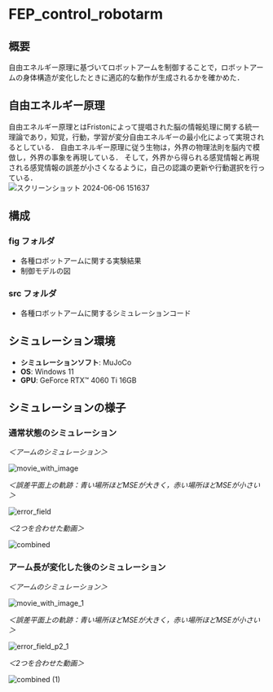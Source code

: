 # FEP_control_robotarm

## 概要
自由エネルギー原理に基づいてロボットアームを制御することで，ロボットアームの身体構造が変化したときに適応的な動作が生成されるかを確かめた．

## 自由エネルギー原理
自由エネルギー原理とはFristonによって提唱された脳の情報処理に関する統一理論であり，知覚，行動，学習が変分自由エネルギーの最小化によって実現されるとしている．
自由エネルギー原理に従う生物は，外界の物理法則を脳内で模倣し，外界の事象を再現している．
そして，外界から得られる感覚情報と再現される感覚情報の誤差が小さくなるように，自己の認識の更新や行動選択を行っている．  
![スクリーンショット 2024-06-06 151637](https://github.com/KiriShindo/FEP_control_robotarm/assets/170800970/655929f5-197d-452c-acef-dee858845291)


## 構成
### fig フォルダ



- 各種ロボットアームに関する実験結果
- 制御モデルの図

### src フォルダ
- 各種ロボットアームに関するシミュレーションコード

## シミュレーション環境
- **シミュレーションソフト**: MuJoCo
- **OS**: Windows 11
- **GPU**: GeForce RTX™ 4060 Ti 16GB

## シミュレーションの様子
### 通常状態のシミュレーション
*＜アームのシミュレーション＞*

![movie_with_image](https://github.com/KiriShindo/FEP_control_robotarm/assets/170800970/9abaa510-e897-49c8-a372-6146843dafc2)

*＜誤差平面上の軌跡：青い場所ほどMSEが大きく，赤い場所ほどMSEが小さい＞*

![error_field](https://github.com/KiriShindo/FEP_control_robotarm/assets/170800970/cbe6ce5d-d285-429d-92a7-cbb6d4a3edd7)

*＜2つを合わせた動画＞*

![combined](https://github.com/KiriShindo/FEP_control_robotarm/assets/170800970/46cf7b2f-9c8d-46a7-aeff-ae7583b0224b)

### アーム長が変化した後のシミュレーション
*＜アームのシミュレーション＞*

![movie_with_image_1](https://github.com/KiriShindo/FEP_control_robotarm/assets/170800970/73c1c0f2-380b-429c-bbfb-3c4c978abb1c)

*＜誤差平面上の軌跡：青い場所ほどMSEが大きく，赤い場所ほどMSEが小さい＞*

![error_field_p2_1](https://github.com/KiriShindo/FEP_control_robotarm/assets/170800970/86dd8f5b-7658-4b82-a8f6-23e6a26f82e8)

*＜2つを合わせた動画＞*

![combined (1)](https://github.com/KiriShindo/FEP_control_robotarm/assets/170800970/72361f9a-cbd8-4bad-b99a-11f70a46d4a3)

